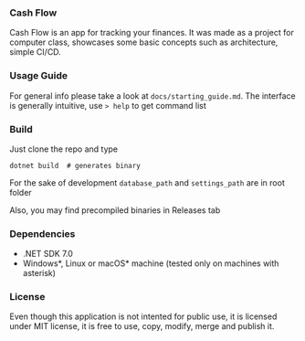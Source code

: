 ### Cash Flow

Cash Flow is an app for tracking your finances. It was made as a project for computer class, showcases some basic concepts such as architecture, simple CI/CD.

### Usage Guide
For general info please take a look at `docs/starting_guide.md`. 
The interface is generally intuitive, use `> help` to get command list

### Build
Just clone the repo and type
```shell
dotnet build  # generates binary
```

For the sake of development `database_path` and `settings_path` are in root folder 

Also, you may find precompiled binaries in Releases tab

### Dependencies 
* .NET SDK 7.0
* Windows*, Linux or macOS* machine (tested only on machines with asterisk)

### License
Even though this application is not intented for public use, it is licensed under MIT license, it is free to use, copy, modify, merge and publish it.
